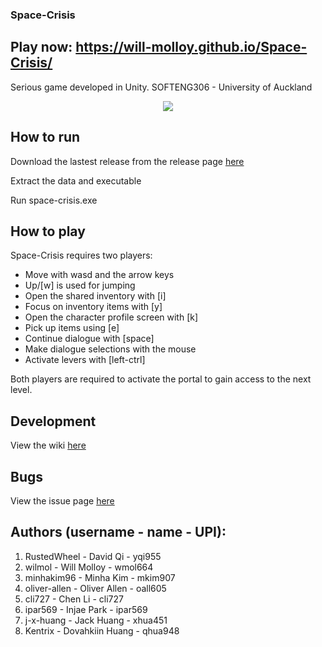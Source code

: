 ### Space-Crisis 

## Play now: https://will-molloy.github.io/Space-Crisis/

Serious game developed in Unity. SOFTENG306 - University of Auckland

<p align="center"> <img src = UnityProject/Assets/Welcome-Screen/main-screen.png/></p>

## How to run 
Download the lastest release from the release page [here](https://github.com/wilmol/SE306_Project2/releases)  

Extract the data and executable

Run space-crisis.exe

## How to play
Space-Crisis requires two players:
* Move with wasd and the arrow keys
* Up/[w] is used for jumping
* Open the shared inventory with [i]
* Focus on inventory items with [y]
* Open the character profile screen with [k]
* Pick up items using [e]
* Continue dialogue with [space]
* Make dialogue selections with the mouse
* Activate levers with [left-ctrl]

Both players are required to activate the portal to gain access to the next level.

## Development
View the wiki [here](https://github.com/wilmol/SE306_Project2/wiki)  

## Bugs
View the issue page [here](https://github.com/wilmol/SE306_Project2/issues)  

## Authors (username - name - UPI):
1. RustedWheel - David Qi - yqi955
1. wilmol - Will Molloy - wmol664
1. minhakim96 - Minha Kim - mkim907
1. oliver-allen - Oliver Allen - oall605
1. cli727 - Chen Li - cli727
1. ipar569 - Injae Park - ipar569
1. j-x-huang - Jack Huang - xhua451
1. Kentrix - Dovahkiin Huang - qhua948
